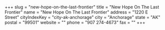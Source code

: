 +++
slug = "new-hope-on-the-last-frontier"
title = "New Hope On The Last Frontier"
name = "New Hope On The Last Frontier"
address = "1220 E Street"
cityIndexKey = "city-ak-anchorage"
city = "Anchorage"
state = "AK"
postal = "99501"
website = ""
phone = "907 274-4673"
fax = ""
+++
